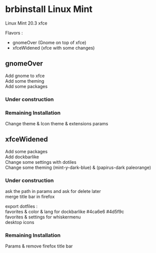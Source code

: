# brbinstall Linux Mint
Linux Mint 20.3 xfce  

Flavors  :
- gnomeOver (Gnome on top of xfce)  
- xfceWidened (xfce with some changes)  

## gnomeOver
Add gnome to xfce  
Add some theming  
Add some packages

### Under construction

### Remaining Installation  

Change theme & Icon theme & extensions params  

## xfceWidened
Add some packages  
Add dockbarlike  
Change some settings with dotiles  
Change some theming (mint-y-dark-blue) & (papirus-dark paleorange)  

### Under construction

ask the path in params and ask for delete later  
merge title bar in firefox  

export dotfiles :  
favorites & color & lang for dockbarlike #4ca6e6 #4d5f9c  
favorites & settings for whiskermenu  
desktop icons  

### Remaining Installation

Params & remove firefox title bar  
